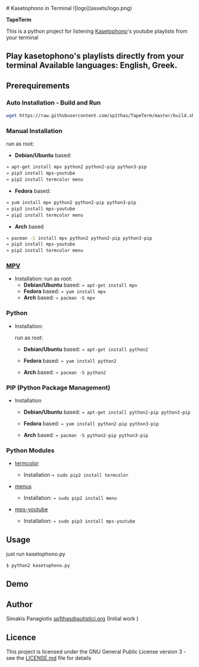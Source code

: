 <title>Panagiotis Simakis ➔ TapeTerm</title>
# Kasetophono in Terminal
![logo](assets/logo.png)

**TapeTerm**

This is a python project for listening [Kasetophono](http://www.kasetophono.com)'s youtube playlists from your terminal

Play kasetophono's playlists directly from your terminal
Available languages: English, Greek.
---

## Prerequirements

### Auto Installation - Build and Run

```bash
wget https://raw.githubusercontent.com/sp1thas/TapeTerm/master/build.sh; sh build.sh
```

### Manual Installation

run as root:

* **Debian/Ubuntu** based:

```bash
➔ apt-get install mpv python2 python2-pip python3-pip
➔ pip3 install mps-youtube
➔ pip2 install termcolor menu
```

* **Fedora** based:

```bash
➔ yum install mpv python2 python2-pip python3-pip
➔ pip3 install mps-youtube
➔ pip2 install termcolor menu
```

* **Arch** based

```bash
➔ pacman -S install mpv python2 python2-pip python3-pip
➔ pip3 install mps-youtube
➔ pip2 install termcolor menu
```

### [MPV](https://mpv.io/)

* Installation:
  run as root:
  * **Debian/Ubuntu** based:
    `➔ apt-get install mpv`
  * **Fedora** based:
    `➔ yum install mpv`
  * **Arch** based:
    `➔ pacman -S mpv`


### Python

* Installation:

  run as root:

  * **Debian/Ubuntu** based:
  `➔ apt-get install python2`

  * **Fedora** based:
  `➔ yum install python2`

  * **Arch** based:
  `➔ pacman -S python2`


### PIP \(Python Package Management\)

* Installation

  * **Debian/Ubuntu** based:
    `➔ apt-get install python2-pip python3-pip`

  * **Fedora** based:
    `➔ yum install python2-pip python3-pip`

  * **Arch** based:
    `➔ pacman -S python2-pip python3-pip`


### Python Modules

* [termcolor](https://pypi.python.org/pypi/termcolor)

  * Installation
  `➔ sudo pip2 install termcolor`


* [menus](https://pypi.python.org/pypi/Menus)

  * Installation:
    `➔ sudo pip2 install menu`


* [mps-youtube](https://github.com/mps-youtube/)

  * Installation:
    `➔ sudo pip3 install mps-youtube`

## Usage

just run kasetophono.py

```bash
$ python2 kasetophono.py
```

## Demo
<script type="text/javascript" src="https://asciinema.org/a/102102.js" id="asciicast-102102" async></script>

## Author
Simakis Panagiotis [sp1thas@autistici.org](mailto://sp1thas@autistici.org) (Initial work )

## Licence
This project is licensed under the GNU General Public License version 3 - see the [LICENSE.md](LICENSE.md) file for details
<style>
.asciicast{
  padding: 10px;
  background: #f8f8f8;
  border-radius: 5px;
  border: 1px solid #e5e5e5;
}
</style>
